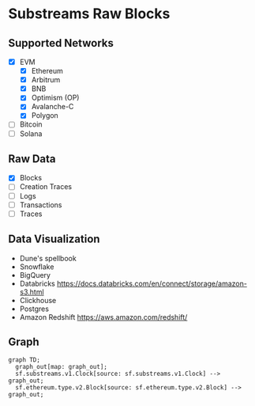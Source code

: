 # Substreams Raw Blocks

## Supported Networks

- [x] EVM
  - [x] Ethereum
  - [x] Arbitrum
  - [x] BNB
  - [x] Optimism (OP)
  - [x] Avalanche-C
  - [x] Polygon
- [ ] Bitcoin
- [ ] Solana

## Raw Data

- [x] Blocks
- [ ] Creation Traces
- [ ] Logs
- [ ] Transactions
- [ ] Traces

## Data Visualization

- Dune's spellbook
- Snowflake
- BigQuery
- Databricks
  https://docs.databricks.com/en/connect/storage/amazon-s3.html
- Clickhouse
- Postgres
- Amazon Redshift
  https://aws.amazon.com/redshift/

## Graph

```mermaid
graph TD;
  graph_out[map: graph_out];
  sf.substreams.v1.Clock[source: sf.substreams.v1.Clock] --> graph_out;
  sf.ethereum.type.v2.Block[source: sf.ethereum.type.v2.Block] --> graph_out;
```